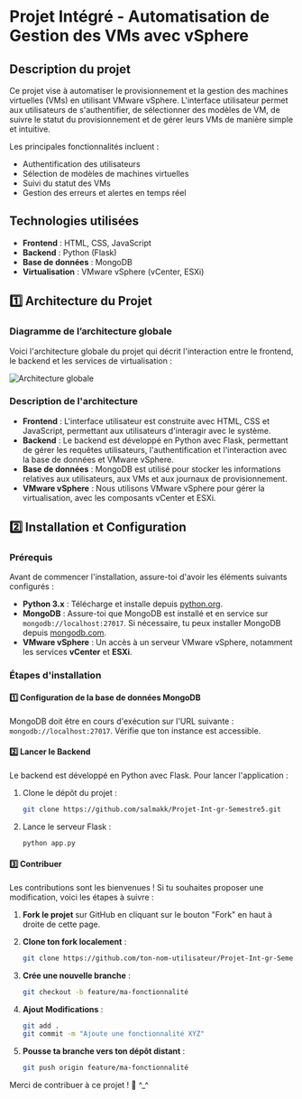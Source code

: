 # Projet Intégré - Automatisation de Gestion des VMs avec vSphere

## Description du projet
Ce projet vise à automatiser le provisionnement et la gestion des machines virtuelles (VMs) en utilisant VMware vSphere. L'interface utilisateur permet aux utilisateurs de s'authentifier, de sélectionner des modèles de VM, de suivre le statut du provisionnement et de gérer leurs VMs de manière simple et intuitive.

Les principales fonctionnalités incluent :
- Authentification des utilisateurs
- Sélection de modèles de machines virtuelles
- Suivi du statut des VMs
- Gestion des erreurs et alertes en temps réel

## Technologies utilisées
- **Frontend** : HTML, CSS, JavaScript
- **Backend** : Python (Flask)
- **Base de données** : MongoDB
- **Virtualisation** : VMware vSphere (vCenter, ESXi)

## 1️⃣ Architecture du Projet

### Diagramme de l’architecture globale
Voici l'architecture globale du projet qui décrit l'interaction entre le frontend, le backend et les services de virtualisation :

![Architecture globale](https://github.com/user-attachments/assets/a6e79a18-c7dd-49ed-b2d1-ac120c3a2020)

### Description de l'architecture
- **Frontend** : L'interface utilisateur est construite avec HTML, CSS et JavaScript, permettant aux utilisateurs d'interagir avec le système.
- **Backend** : Le backend est développé en Python avec Flask, permettant de gérer les requêtes utilisateurs, l'authentification et l'interaction avec la base de données et VMware vSphere.
- **Base de données** : MongoDB est utilisé pour stocker les informations relatives aux utilisateurs, aux VMs et aux journaux de provisionnement.
- **VMware vSphere** : Nous utilisons VMware vSphere pour gérer la virtualisation, avec les composants vCenter et ESXi.

## 2️⃣ Installation et Configuration

### Prérequis
Avant de commencer l'installation, assure-toi d'avoir les éléments suivants configurés :
- **Python 3.x** : Télécharge et installe depuis [python.org](https://www.python.org/downloads/).
- **MongoDB** : Assure-toi que MongoDB est installé et en service sur `mongodb://localhost:27017`. Si nécessaire, tu peux installer MongoDB depuis [mongodb.com](https://www.mongodb.com/try/download/community).
- **VMware vSphere** : Un accès à un serveur VMware vSphere, notamment les services **vCenter** et **ESXi**.

### Étapes d'installation

#### 1️⃣ Configuration de la base de données MongoDB
MongoDB doit être en cours d'exécution sur l'URL suivante : `mongodb://localhost:27017`. Vérifie que ton instance est accessible.

#### 2️⃣ Lancer le Backend
Le backend est développé en Python avec Flask. Pour lancer l'application :
1. Clone le dépôt du projet :
   ```bash
   git clone https://github.com/salmakk/Projet-Int-gr-Semestre5.git
2. Lance le serveur Flask :
   ```bash
   python app.py
   
#### 3️⃣ Contribuer
Les contributions sont les bienvenues ! Si tu souhaites proposer une modification, voici les étapes à suivre :

1. **Fork le projet** sur GitHub en cliquant sur le bouton "Fork" en haut à droite de cette page.
   
2. **Clone ton fork localement** :
   ```bash
   git clone https://github.com/ton-nom-utilisateur/Projet-Int-gr-Semestre5.git
   
3. **Crée une nouvelle branche** :
   ```bash
   git checkout -b feature/ma-fonctionnalité
   
4. **Ajout Modifications** :
   ```bash
   git add .
   git commit -m "Ajoute une fonctionnalité XYZ"
   
5. **Pousse ta branche vers ton dépôt distant** :
   ```bash
   git push origin feature/ma-fonctionnalité
   
Merci de contribuer à ce projet ! 🚀
^_^

